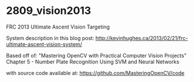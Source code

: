 2809_vision2013
===============

FRC 2013 Ultimate Ascent Vision Targeting

System description in this blog post:
http://kevinhughes.ca/2013/02/21/frc-ultimate-ascent-vision-system/

Based off of:
"Mastering OpenCV with Practical Computer Vision Projects"
Chapter 5 -  Number Plate Recognition Using SVM and Neural Networks

with source code available at:
https://github.com/MasteringOpenCV/code
